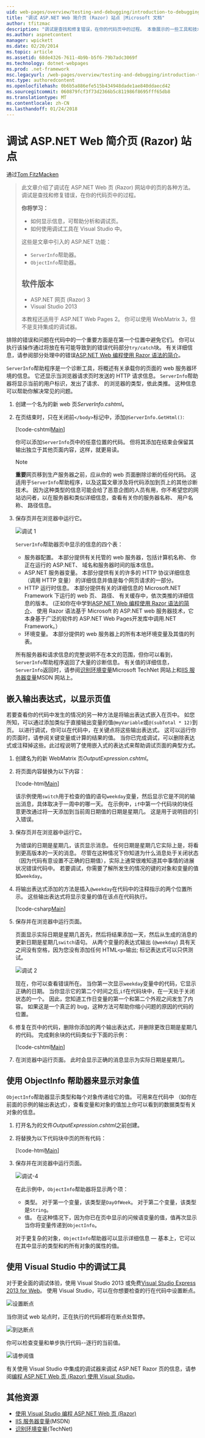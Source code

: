 ```yaml
---
uid: web-pages/overview/testing-and-debugging/introduction-to-debugging
title: "调试 ASP.NET Web 简介页 (Razor) 站点 |Microsoft 文档"
author: tfitzmac
description: "调试是查找和修复错误，在你的代码页中的过程。 本章展示的一些工具和技术可用于调试和 analyz..."
ms.author: aspnetcontent
manager: wpickett
ms.date: 02/20/2014
ms.topic: article
ms.assetid: 68de4326-7611-4b9b-b5f6-79b7adc3069f
ms.technology: dotnet-webpages
ms.prod: .net-framework
msc.legacyurl: /web-pages/overview/testing-and-debugging/introduction-to-debugging
msc.type: authoredcontent
ms.openlocfilehash: 0b6b5a886efe515b434948dade1ae840ddaecd42
ms.sourcegitcommit: 060879fcf3f73d2366b5c811986f8695fff65db8
ms.translationtype: MT
ms.contentlocale: zh-CN
ms.lasthandoff: 01/24/2018
---
```

<a name="introduction-to-debugging-aspnet-web-pages-razor-sites"></a>调试 ASP.NET Web 简介页 (Razor) 站点
====================
通过[Tom FitzMacken](https://github.com/tfitzmac)

> 此文章介绍了调试在 ASP.NET Web 页 (Razor) 网站中的页的各种方法。 调试是查找和修复错误，在你的代码页中的过程。
> 
> **你将学习：** 
> 
> - 如何显示信息，可帮助分析和调试页。
> - 如何使用调试工具在 Visual Studio 中。
>   
> 
> 这些是文章中引入的 ASP.NET 功能：
> 
> - `ServerInfo`帮助器。
> - `ObjectInfo`帮助器。
>   
> 
> ## <a name="software-versions"></a>软件版本
> 
> 
> - ASP.NET 网页 (Razor) 3
> - Visual Studio 2013
>   
> 
> 本教程还适用于 ASP.NET Web Pages 2。 你可以使用 WebMatrix 3，但不是支持集成的调试器。


排除的错误和问题在代码中的一个重要方面是在第一个位置中避免它们。 你可以执行该操作通过将放在有可能导致到的错误代码部分`try/catch`块。 有关详细信息，请参阅部分处理中的错误[ASP.NET Web 编程使用 Razor 语法的简介](https://go.microsoft.com/fwlink/?LinkId=202890)。

`ServerInfo`帮助程序是一个诊断工具，将概述有关承载你的页面的 web 服务器环境的信息。 它还显示当浏览器请求页时发送的 HTTP 请求信息。 `ServerInfo`帮助器将显示当前的用户标识，发出了请求、 的浏览器的类型，依此类推。 这种信息可以帮助你解决常见的问题。

1. 创建一个名为的新 web 页*ServerInfo.cshtml*。
2. 在页结束时，只在关闭前`</body>`标记中，添加`@ServerInfo.GetHtml()`:

    [!code-cshtml[Main](introduction-to-debugging/samples/sample1.cshtml)]

    你可以添加`ServerInfo`页中的任意位置的代码。 但将其添加在结束会保留其输出独立于其他页面内容，这样，就更易读。

    > [!NOTE] 
    > 
    > **重要**网页移到生产服务器之前，应从你的 web 页面删除诊断的任何代码。 这适用于`ServerInfo`帮助程序，以及这篇文章涉及将代码添加到页上的其他诊断技术。 因为这种类型的信息可能会给了恶意企图的人员有用，你不希望您的网站访问者，以在服务器和类似详细信息，查看有关你的服务器名称、 用户名称、 路径信息。
3. 保存页并在浏览器中运行它。

    ![调试 1](introduction-to-debugging/_static/image1.jpg)

    `ServerInfo`帮助器页中显示的信息的四个表：

    - 服务器配置。 本部分提供有关托管的 web 服务器，包括计算机名称、 你正在运行的 ASP.NET、 域名和服务器时间的版本信息。
    - ASP.NET 服务器变量。 本部分提供有关的许多的 HTTP 协议详细信息 （调用 HTTP 变量） 的详细信息并值是每个网页请求的一部分。
    - HTTP 运行时信息。 本部分提供有关的详细信息的 Microsoft.NET Framework 下运行的 web 页、 路径、 有关缓存中，依次类推的详细信息的版本。 (正如你在中学到[ASP.NET Web 编程使用 Razor 语法的简介](https://go.microsoft.com/fwlink/?LinkId=202890)、 使用 Razor 语法基于 Microsoft 的 ASP.NET web 服务器技术，它本身基于广泛的软件的 ASP.NET Web Pages开发库中调用.NET Framework。）
    - 环境变量。 本部分提供的 web 服务器上的所有本地环境变量及其值的列表。

    所有服务器和请求信息的完整说明不在本文的范围，但你可以看到，`ServerInfo`帮助程序返回了大量的诊断信息。 有关值的详细信息，`ServerInfo`返回时，请参阅[识别环境变量](https://technet.microsoft.com/library/dd560744(WS.10).aspx)Microsoft TechNet 网站上和[IIS 服务器变量](https://msdn.microsoft.com/library/ms524602(VS.90).aspx)MSDN 网站上。

## <a name="embedding-output-expressions-to-display-page-values"></a>嵌入输出表达式，以显示页值

若要查看你的代码中发生的情况的另一种方法是将输出表达式嵌入在页中。 如您所知，可以通过添加类似于直接输出变量的值`@myVariable`或`@(subTotal * 12)`到页。 以进行调试，你可以在代码中，在关键点将这些输出表达式。 这可以运行你的页面时，请参阅关键变量或计算的结果的值。 当你已完成调试，可以删除表达式或注释掉这些。此过程说明了使用嵌入式的表达式来帮助调试页面的典型方式。

1. 创建名为的新 WebMatrix 页*OutputExpression.cshtml*。
2. 将页面内容替换为以下内容：

    [!code-html[Main](introduction-to-debugging/samples/sample2.html)]

    该示例使用`switch`用于检查的值的语句`weekday`变量，然后显示它是不同的输出消息，具体取决于一周中的哪一天。 在示例中，`if`中第一个代码块的块任意更改通过将一天添加到当前周日期值的日期是星期几。 这是用于说明目的引入错误。
3. 保存页并在浏览器中运行它。

    为错误的日期是星期几，该页显示消息。 任何日期是星期几它实际上是，将看到更高版本的一天的消息。 尽管在这种情况下你知道为什么消息处于关闭状态 （因为代码有意设置不正确的日期值），实际上通常很难知道其中事情的进展状况错误代码中。 若要调试，你需要了解所发生的情况的键的对象和变量的值如`weekday`。
4. 将输出表达式添加的方法是插入`@weekday`在代码中的注释指示的两个位置所示。 这些输出表达式将显示变量的值在该点在代码执行。

    [!code-csharp[Main](introduction-to-debugging/samples/sample3.cs?highlight=2-3,15-16)]
5. 保存并在浏览器中运行页面。

    页面显示实际日期是星期几首先，然后将结果添加一天，然后从生成的消息的更新日期是星期几`switch`语句。 从两个变量的表达式输出 (`@weekday`) 具有天之间没有空格，因为您没有添加任何 HTML`<p>`输出; 标记表达式可以只供测试。

    ![调试 2](introduction-to-debugging/_static/image2.jpg)

    现在，你可以查看错误所在。 当你第一次显示`weekday`变量中的代码，它显示正确的日期。 当你显示它的第二个时间之后,`if`在代码块中，在一天处于关闭状态的一个。 因此，您知道工作日变量的第一个和第二个外观之间发生了内容。 如果这是一个真正的 bug，这种方法可帮助你缩小问题的原因的代码的位置。
6. 修复在页中的代码，删除你添加的两个输出表达式，并删除更改日期是星期几的代码。 完成剩余块的代码类似于下面的示例：

    [!code-cshtml[Main](introduction-to-debugging/samples/sample4.cshtml)]
7. 在浏览器中运行页面。 此时会显示正确的消息显示为实际日期是星期几。

## <a name="using-the-objectinfo-helper-to-display-object-values"></a>使用 ObjectInfo 帮助器来显示对象值

`ObjectInfo`帮助器显示类型和每个对象传递给它的值。 可用来在代码中 （如你在前面的示例的输出表达式），查看变量和对象的值加上你可以看到的数据类型有关对象的信息。

1. 打开名为的文件*OutputExpression.cshtml*之前创建。
2. 将替换为以下代码块中页的所有代码：

    [!code-html[Main](introduction-to-debugging/samples/sample5.html)]
3. 保存并在浏览器中运行页面。

    ![调试-4](introduction-to-debugging/_static/image3.jpg)

    在此示例中，`ObjectInfo`帮助器将显示两个项：

    - 类型。 对于第一个变量，该类型是`DayOfWeek`。 对于第二个变量，该类型是`String`。
    - 值。 在这种情况下，因为你已在页中显示的问候语变量的值，值再次显示当你将变量传递到`ObjectInfo`。

    对于更复杂的对象，`ObjectInfo`帮助器可以显示详细信息 &#8212; 基本上，它可以在其中显示的类型和的所有对象的属性的值。

## <a name="using-debugging-tools-in-visual-studio"></a>使用 Visual Studio 中的调试工具

对于更全面的调试体验，使用 Visual Studio 2013 或免费[Visual Studio Express 2013 for Web](https://www.visualstudio.com/downloads/download-visual-studio-vs#d-2013-express)。 使用 Visual Studio，可以在你想要检查的行在代码中设置断点。

![设置断点](introduction-to-debugging/_static/image1.png)

当你测试 web 站点时，正在执行的代码都将在断点处暂停。

![到达断点](introduction-to-debugging/_static/image2.png)

你可以检查变量和单步执行代码--逐行的当前值。

![请参阅值](introduction-to-debugging/_static/image3.png)

有关使用 Visual Studio 中集成的调试器来调试 ASP.NET Razor 页的信息，请参阅[编程 ASP.NET Web 页 (Razor) 使用 Visual Studio](https://go.microsoft.com/fwlink/?LinkId=205854)。

## <a name="additional-resources"></a>其他资源

- [使用 Visual Studio 编程 ASP.NET Web 页 (Razor)](https://go.microsoft.com/fwlink/?LinkId=205854)
- [IIS 服务器变量](https://msdn.microsoft.com/library/ms524602(VS.90).aspx)(MSDN)
- [识别环境变量](https://technet.microsoft.com/library/dd560744(WS.10).aspx)(TechNet)
